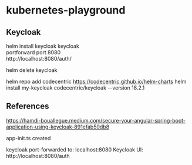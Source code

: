# kubernetes-playground

## Keycloak
helm install keycloak keycloak   
portforward port 8080  
http://localhost:8080/auth/  
  
helm delete keycloak  

helm repo add codecentric https://codecentric.github.io/helm-charts
helm install my-keycloak codecentric/keycloak --version 18.2.1  

## References
https://hamdi-bouallegue.medium.com/secure-your-angular-spring-boot-application-using-keycloak-891efab50db8

app-init.ts created

keycloak port-forwarded to: localhost:8080
Keycloak UI: http://localhost:8080/auth

